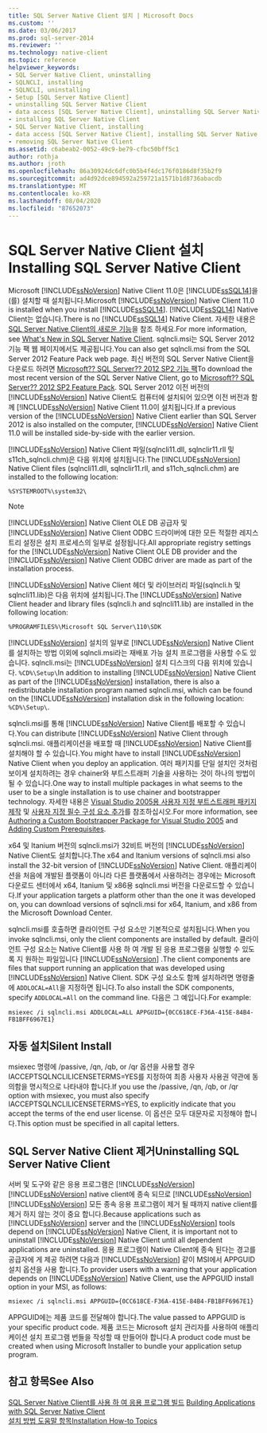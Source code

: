 ```yaml
---
title: SQL Server Native Client 설치 | Microsoft Docs
ms.custom: ''
ms.date: 03/06/2017
ms.prod: sql-server-2014
ms.reviewer: ''
ms.technology: native-client
ms.topic: reference
helpviewer_keywords:
- SQL Server Native Client, uninstalling
- SQLNCLI, installing
- SQLNCLI, uninstalling
- Setup [SQL Server Native Client]
- uninstalling SQL Server Native Client
- data access [SQL Server Native Client], uninstalling SQL Server Native Client
- installing SQL Server Native Client
- SQL Server Native Client, installing
- data access [SQL Server Native Client], installing SQL Server Native Client
- removing SQL Server Native Client
ms.assetid: c6abeab2-0052-49c9-be79-cfbc50bff5c1
author: rothja
ms.author: jroth
ms.openlocfilehash: 86a30924dc6dfc0b5b4f4dc176f0186d8f35b2f9
ms.sourcegitcommit: ad4d92dce894592a259721a1571b1d8736abacdb
ms.translationtype: MT
ms.contentlocale: ko-KR
ms.lasthandoff: 08/04/2020
ms.locfileid: "87652073"
---
```

# <a name="installing-sql-server-native-client"></a><span data-ttu-id="0b903-102">SQL Server Native Client 설치</span><span class="sxs-lookup"><span data-stu-id="0b903-102">Installing SQL Server Native Client</span></span>
  <span data-ttu-id="0b903-103">Microsoft [!INCLUDE[ssNoVersion](../../../includes/ssnoversion-md.md)] Native Client 11.0은 [!INCLUDE[ssSQL14](../../../includes/sssql14-md.md)]을(를) 설치할 때 설치됩니다.</span><span class="sxs-lookup"><span data-stu-id="0b903-103">Microsoft [!INCLUDE[ssNoVersion](../../../includes/ssnoversion-md.md)] Native Client 11.0 is installed when you install [!INCLUDE[ssSQL14](../../../includes/sssql14-md.md)].</span></span> <span data-ttu-id="0b903-104">[!INCLUDE[ssSQL14](../../../includes/sssql14-md.md)] Native Client는 없습니다.</span><span class="sxs-lookup"><span data-stu-id="0b903-104">There is no [!INCLUDE[ssSQL14](../../../includes/sssql14-md.md)] Native Client.</span></span> <span data-ttu-id="0b903-105">자세한 내용은 [SQL Server Native Client의 새로운 기능](../sql-server-native-client.md)을 참조 하세요.</span><span class="sxs-lookup"><span data-stu-id="0b903-105">For more information, see [What's New in SQL Server Native Client](../sql-server-native-client.md).</span></span> <span data-ttu-id="0b903-106">sqlncli.msi는 SQL Server 2012 기능 팩 웹 페이지에서도 제공됩니다.</span><span class="sxs-lookup"><span data-stu-id="0b903-106">You can also get sqlncli.msi from the SQL Server 2012 Feature Pack web page.</span></span> <span data-ttu-id="0b903-107">최신 버전의 SQL Server Native Client을 다운로드 하려면 [Microsoft?? SQL Server?? 2012 SP2 기능 팩](https://www.microsoft.com/download/details.aspx?id=43339)</span><span class="sxs-lookup"><span data-stu-id="0b903-107">To download the most recent version of the SQL Server Native Client, go to [Microsoft?? SQL Server?? 2012 SP2 Feature Pack](https://www.microsoft.com/download/details.aspx?id=43339).</span></span> <span data-ttu-id="0b903-108">SQL Server 2012 이전 버전의 [!INCLUDE[ssNoVersion](../../../includes/ssnoversion-md.md)] Native Client도 컴퓨터에 설치되어 있으면 이전 버전과 함께 [!INCLUDE[ssNoVersion](../../../includes/ssnoversion-md.md)] Native Client 11.0이 설치됩니다.</span><span class="sxs-lookup"><span data-stu-id="0b903-108">If a previous version of the [!INCLUDE[ssNoVersion](../../../includes/ssnoversion-md.md)] Native Client earlier than SQL Server 2012 is also installed on the computer, [!INCLUDE[ssNoVersion](../../../includes/ssnoversion-md.md)] Native Client 11.0 will be installed side-by-side with the earlier version.</span></span>  
  
 <span data-ttu-id="0b903-109">[!INCLUDE[ssNoVersion](../../../includes/ssnoversion-md.md)] Native Client 파일(sqlncli11.dll, sqlnclir11.rll 및 s11ch_sqlncli.chm)은 다음 위치에 설치됩니다.</span><span class="sxs-lookup"><span data-stu-id="0b903-109">The [!INCLUDE[ssNoVersion](../../../includes/ssnoversion-md.md)] Native Client files (sqlncli11.dll, sqlnclir11.rll, and s11ch_sqlncli.chm) are installed to the following location:</span></span>  
  
 `%SYSTEMROOT%\system32\`  
  
> [!NOTE]  
>  <span data-ttu-id="0b903-110">[!INCLUDE[ssNoVersion](../../../includes/ssnoversion-md.md)] Native Client OLE DB 공급자 및 [!INCLUDE[ssNoVersion](../../../includes/ssnoversion-md.md)] Native Client ODBC 드라이버에 대한 모든 적절한 레지스트리 설정은 설치 프로세스의 일부로 설정됩니다.</span><span class="sxs-lookup"><span data-stu-id="0b903-110">All appropriate registry settings for the [!INCLUDE[ssNoVersion](../../../includes/ssnoversion-md.md)] Native Client OLE DB provider and the [!INCLUDE[ssNoVersion](../../../includes/ssnoversion-md.md)] Native Client ODBC driver are made as part of the installation process.</span></span>  
  
 <span data-ttu-id="0b903-111">[!INCLUDE[ssNoVersion](../../../includes/ssnoversion-md.md)] Native Client 헤더 및 라이브러리 파일(sqlncli.h 및 sqlncli11.lib)은 다음 위치에 설치됩니다.</span><span class="sxs-lookup"><span data-stu-id="0b903-111">The [!INCLUDE[ssNoVersion](../../../includes/ssnoversion-md.md)] Native Client header and library files (sqlncli.h and sqlncli11.lib) are installed in the following location:</span></span>  
  
 `%PROGRAMFILES%\Microsoft SQL Server\110\SDK`  
  
 <span data-ttu-id="0b903-112">[!INCLUDE[ssNoVersion](../../../includes/ssnoversion-md.md)] 설치의 일부로 [!INCLUDE[ssNoVersion](../../../includes/ssnoversion-md.md)] Native Client를 설치하는 방법 이외에 sqlncli.msi라는 재배포 가능 설치 프로그램을 사용할 수도 있습니다. sqlncli.msi는 [!INCLUDE[ssNoVersion](../../../includes/ssnoversion-md.md)] 설치 디스크의 다음 위치에 있습니다. `%CD%\Setup\`</span><span class="sxs-lookup"><span data-stu-id="0b903-112">In addition to installing [!INCLUDE[ssNoVersion](../../../includes/ssnoversion-md.md)] Native Client as part of the [!INCLUDE[ssNoVersion](../../../includes/ssnoversion-md.md)] installation, there is also a redistributable installation program named sqlncli.msi, which can be found on the [!INCLUDE[ssNoVersion](../../../includes/ssnoversion-md.md)] installation disk in the following location: `%CD%\Setup\`.</span></span>  
  
 <span data-ttu-id="0b903-113">sqlncli.msi를 통해 [!INCLUDE[ssNoVersion](../../../includes/ssnoversion-md.md)] Native Client를 배포할 수 있습니다.</span><span class="sxs-lookup"><span data-stu-id="0b903-113">You can distribute [!INCLUDE[ssNoVersion](../../../includes/ssnoversion-md.md)] Native Client through sqlncli.msi.</span></span> <span data-ttu-id="0b903-114">애플리케이션을 배포할 때 [!INCLUDE[ssNoVersion](../../../includes/ssnoversion-md.md)] Native Client를 설치해야 할 수 있습니다.</span><span class="sxs-lookup"><span data-stu-id="0b903-114">You might have to install [!INCLUDE[ssNoVersion](../../../includes/ssnoversion-md.md)] Native Client when you deploy an application.</span></span> <span data-ttu-id="0b903-115">여러 패키지를 단일 설치인 것처럼 보이게 설치하려는 경우 chainer와 부트스트래퍼 기술을 사용하는 것이 하나의 방법이 될 수 있습니다.</span><span class="sxs-lookup"><span data-stu-id="0b903-115">One way to install multiple packages in what seems to the user to be a single installation is to use chainer and bootstrapper technology.</span></span> <span data-ttu-id="0b903-116">자세한 내용은 [Visual Studio 2005용 사용자 지정 부트스트래퍼 패키지 제작](https://go.microsoft.com/fwlink/?LinkId=115667) 및 [사용자 지정 필수 구성 요소 추가](https://go.microsoft.com/fwlink/?LinkId=115668)를 참조하십시오.</span><span class="sxs-lookup"><span data-stu-id="0b903-116">For more information, see [Authoring a Custom Bootstrapper Package for Visual Studio 2005](https://go.microsoft.com/fwlink/?LinkId=115667) and [Adding Custom Prerequisites](https://go.microsoft.com/fwlink/?LinkId=115668).</span></span>  
  
 <span data-ttu-id="0b903-117">x64 및 Itanium 버전의 sqlncli.msi가 32비트 버전의 [!INCLUDE[ssNoVersion](../../../includes/ssnoversion-md.md)] Native Client도 설치합니다.</span><span class="sxs-lookup"><span data-stu-id="0b903-117">The x64 and Itanium versions of sqlncli.msi also install the 32-bit version of [!INCLUDE[ssNoVersion](../../../includes/ssnoversion-md.md)] Native Client.</span></span> <span data-ttu-id="0b903-118">애플리케이션을 처음에 개발된 플랫폼이 아니라 다른 플랫폼에서 사용하려는 경우에는 Microsoft 다운로드 센터에서 x64, Itanium 및 x86용 sqlncli.msi 버전을 다운로드할 수 있습니다.</span><span class="sxs-lookup"><span data-stu-id="0b903-118">If your application targets a platform other than the one it was developed on, you can download versions of sqlncli.msi for x64, Itanium, and x86 from the Microsoft Download Center.</span></span>  
  
 <span data-ttu-id="0b903-119">sqlncli.msi를 호출하면 클라이언트 구성 요소만 기본적으로 설치됩니다.</span><span class="sxs-lookup"><span data-stu-id="0b903-119">When you invoke sqlncli.msi, only the client components are installed by default.</span></span> <span data-ttu-id="0b903-120">클라이언트 구성 요소는 Native Client를 사용 하 여 개발 된 응용 프로그램을 실행할 수 있도록 지 원하는 파일입니다 [!INCLUDE[ssNoVersion](../../../includes/ssnoversion-md.md)] .</span><span class="sxs-lookup"><span data-stu-id="0b903-120">The client components are files that support running an application that was developed using [!INCLUDE[ssNoVersion](../../../includes/ssnoversion-md.md)] Native Client.</span></span> <span data-ttu-id="0b903-121">SDK 구성 요소도 함께 설치하려면 명령줄에 `ADDLOCAL=All`을 지정하면 됩니다.</span><span class="sxs-lookup"><span data-stu-id="0b903-121">To also install the SDK components, specify `ADDLOCAL=All` on the command line.</span></span> <span data-ttu-id="0b903-122">다음은 그 예입니다.</span><span class="sxs-lookup"><span data-stu-id="0b903-122">For example:</span></span>  
  
 `msiexec /i sqlncli.msi ADDLOCAL=ALL APPGUID={0CC618CE-F36A-415E-84B4-FB1BFF6967E1}`  
  
## <a name="silent-install"></a><span data-ttu-id="0b903-123">자동 설치</span><span class="sxs-lookup"><span data-stu-id="0b903-123">Silent Install</span></span>  
 <span data-ttu-id="0b903-124">msiexec 명령에 /passive, /qn, /qb, or /qr 옵션을 사용할 경우 IACCEPTSQLNCLILICENSETERMS=YES를 지정하여 최종 사용자 사용권 약관에 동의함을 명시적으로 나타내야 합니다.</span><span class="sxs-lookup"><span data-stu-id="0b903-124">If you use the /passive, /qn, /qb, or /qr option with msiexec, you must also specify IACCEPTSQLNCLILICENSETERMS=YES, to explicitly indicate that you accept the terms of the end user license.</span></span> <span data-ttu-id="0b903-125">이 옵션은 모두 대문자로 지정해야 합니다.</span><span class="sxs-lookup"><span data-stu-id="0b903-125">This option must be specified in all capital letters.</span></span>  
  
## <a name="uninstalling-sql-server-native-client"></a><span data-ttu-id="0b903-126">SQL Server Native Client 제거</span><span class="sxs-lookup"><span data-stu-id="0b903-126">Uninstalling SQL Server Native Client</span></span>  
 <span data-ttu-id="0b903-127">서버 및 도구와 같은 응용 프로그램은 [!INCLUDE[ssNoVersion](../../../includes/ssnoversion-md.md)] [!INCLUDE[ssNoVersion](../../../includes/ssnoversion-md.md)] native client에 종속 되므로 [!INCLUDE[ssNoVersion](../../../includes/ssnoversion-md.md)] [!INCLUDE[ssNoVersion](../../../includes/ssnoversion-md.md)] 모든 종속 응용 프로그램이 제거 될 때까지 native client를 제거 하지 않는 것이 중요 합니다.</span><span class="sxs-lookup"><span data-stu-id="0b903-127">Because applications such as [!INCLUDE[ssNoVersion](../../../includes/ssnoversion-md.md)] server and the [!INCLUDE[ssNoVersion](../../../includes/ssnoversion-md.md)] tools depend on [!INCLUDE[ssNoVersion](../../../includes/ssnoversion-md.md)] Native Client, it is important not to uninstall [!INCLUDE[ssNoVersion](../../../includes/ssnoversion-md.md)] Native Client until all dependent applications are uninstalled.</span></span> <span data-ttu-id="0b903-128">응용 프로그램이 Native Client에 종속 된다는 경고를 공급자에 게 제공 하려면 다음과 [!INCLUDE[ssNoVersion](../../../includes/ssnoversion-md.md)] 같이 MSI에서 APPGUID 설치 옵션을 사용 합니다.</span><span class="sxs-lookup"><span data-stu-id="0b903-128">To provider users with a warning that your application depends on [!INCLUDE[ssNoVersion](../../../includes/ssnoversion-md.md)] Native Client, use the APPGUID install option in your MSI, as follows:</span></span>  
  
 `msiexec /i sqlncli.msi APPGUID={0CC618CE-F36A-415E-84B4-FB1BFF6967E1}`  
  
 <span data-ttu-id="0b903-129">APPGUID에는 제품 코드를 전달해야 합니다.</span><span class="sxs-lookup"><span data-stu-id="0b903-129">The value passed to APPGUID is your specific product code.</span></span> <span data-ttu-id="0b903-130">제품 코드는 Microsoft 설치 관리자를 사용하여 애플리케이션 설치 프로그램 번들을 작성할 때 만들어야 합니다.</span><span class="sxs-lookup"><span data-stu-id="0b903-130">A product code must be created when using Microsoft Installer to bundle your application setup program.</span></span>  
  
## <a name="see-also"></a><span data-ttu-id="0b903-131">참고 항목</span><span class="sxs-lookup"><span data-stu-id="0b903-131">See Also</span></span>  
 <span data-ttu-id="0b903-132">[SQL Server Native Client를 사용 하 여 응용 프로그램 빌드](installing-sql-server-native-client.md) </span><span class="sxs-lookup"><span data-stu-id="0b903-132">[Building Applications with SQL Server Native Client](installing-sql-server-native-client.md) </span></span>  
 [<span data-ttu-id="0b903-133">설치 방법 도움말 항목</span><span class="sxs-lookup"><span data-stu-id="0b903-133">Installation How-to Topics</span></span>](../../../sql-server/install/installation-how-to-topics.md)  
  
  
